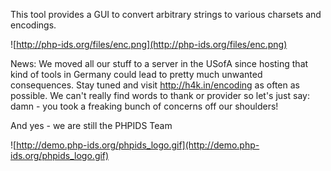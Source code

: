 This tool provides a GUI to convert arbitrary strings to various charsets and encodings.

![http://php-ids.org/files/enc.png](http://php-ids.org/files/enc.png)

News: We moved all our stuff to a server in the USofA since hosting that kind of tools in Germany could lead to pretty much unwanted consequences. Stay tuned and visit http://h4k.in/encoding as often as possible. We can't really find words to thank or provider so let's just say: damn - you took a freaking bunch of concerns off our shoulders!

And yes - we are still the PHPIDS Team

![http://demo.php-ids.org/phpids_logo.gif](http://demo.php-ids.org/phpids_logo.gif)